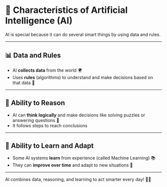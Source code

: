 # 🤖 Characteristics of Artificial Intelligence (AI)

AI is special because it can do several smart things by using data and rules.

---

## 📊 Data and Rules

- AI **collects data** from the world 🌍
- Uses **rules** (algorithms) to understand and make decisions based on that data 📜

---

## 🧠 Ability to Reason

- AI can **think logically** and make decisions like solving puzzles or answering questions 🤔
- It follows steps to reach conclusions

---

## 🔄 Ability to Learn and Adapt

- Some AI systems **learn** from experience (called Machine Learning) 📚
- They can **improve over time** and adapt to new situations 🔄

---

AI combines data, reasoning, and learning to act smarter every day! 🤖✨

